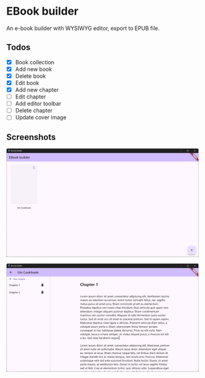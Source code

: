 # EBook builder

An e-book builder with WYSIWYG editor, export to EPUB file.

## Todos

- [x] Book collection
- [x] Add new book
- [x] Delete book
- [x] Edit book
- [x] Add new chapter
- [ ] Edit chapter
- [ ] Add editor toolbar
- [ ] Delete chapter
- [ ] Update cover image

## Screenshots

![](/screenshots/screenshot02.png)

![](/screenshots/screenshot01.png)
